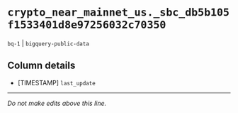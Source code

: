 # `crypto_near_mainnet_us._sbc_db5b105f1533401d8e97256032c70350`
`bq-1` | `bigquery-public-data`

## Column details
* [TIMESTAMP] `last_update`

-------------------------------------------------------------------------------
*Do not make edits above this line.*
